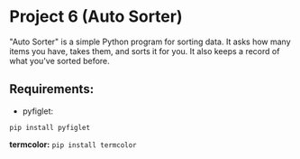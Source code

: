 # Project 6 (Auto Sorter)

"Auto Sorter" is a simple Python program for sorting data. It asks how many items you have, takes them, and sorts it for you. It also keeps a record of what you've sorted before.

## Requirements:
* pyfiglet:
 ```
pip install pyfiglet
```

**termcolor:** `pip install termcolor`
